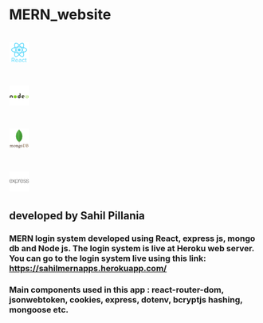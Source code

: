 # MERN_website
# <a><img src="https://raw.githubusercontent.com/devicons/devicon/master/icons/react/react-original-wordmark.svg" alt="react" width="40" height="40"/></a>
# <img src="https://raw.githubusercontent.com/devicons/devicon/master/icons/nodejs/nodejs-original-wordmark.svg" alt="nodejs" width="40" height="40"/>
# <img src="https://raw.githubusercontent.com/devicons/devicon/master/icons/mongodb/mongodb-original-wordmark.svg" alt="mongodb" width="40" height="40"/>
# <img src="https://raw.githubusercontent.com/devicons/devicon/master/icons/express/express-original-wordmark.svg" alt="express" width="40" height="40"/>

## developed by Sahil Pillania

### MERN login system developed using React, express js, mongo db and Node js. The login system is live at Heroku web server. You can go to the login system live using this link: https://sahilmernapps.herokuapp.com/

### Main components used in this app : react-router-dom, jsonwebtoken, cookies, express, dotenv, bcryptjs hashing, mongoose etc.
